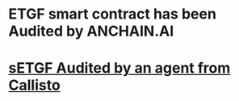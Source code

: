 # ETGF smart contract has been Audited by ANCHAIN.AI

# [sETGF Audited by an agent from Callisto](https://gist.github.com/MrCrambo/5adacfd7c3f604df33a8e32ff3b90eaa)

